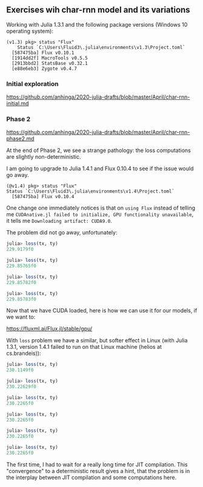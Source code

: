 ## Exercises wih char-rnn model and its variations

Working with Julia 1.3.1 and the following package versions (Windows 10 operating system):

```
(v1.3) pkg> status "Flux"
    Status `C:\Users\Fluid3\.julia\environments\v1.3\Project.toml`
  [587475ba] Flux v0.10.1
  [1914dd2f] MacroTools v0.5.5
  [2913bbd2] StatsBase v0.32.1
  [e88e6eb3] Zygote v0.4.7
```


### Initial exploration

https://github.com/anhinga/2020-julia-drafts/blob/master/April/char-rnn-initial.md

### Phase 2

https://github.com/anhinga/2020-julia-drafts/blob/master/April/char-rnn-phase2.md

At the end of Phase 2, we see a strange pathology: the loss computations are slightly non-deterministic.

I am going to upgrade to Julia 1.4.1 and Flux 0.10.4 to see if the issue would go away.

```
(@v1.4) pkg> status "Flux"
Status `C:\Users\Fluid3\.julia\environments\v1.4\Project.toml`
  [587475ba] Flux v0.10.4
```

One change one immediately notices is that on `using Flux` instead of telling me `CUDAnative.jl failed to initialize, GPU functionality unavailable`, it tells me `Downloading artifact: CUDA9.0`.

The problem did not go away, unfortunately:

```julia
julia> loss(tx, ty)
229.9179f0

julia> loss(tx, ty)
229.85765f0

julia> loss(tx, ty)
229.85782f0

julia> loss(tx, ty)
229.85783f0
```

Now that we have CUDA loaded, here is how we can use it for our models, if we want to:

https://fluxml.ai/Flux.jl/stable/gpu/

With `loss` problem we have a similar, but softer effect in Linux (with Julia 1.3.1, version 1.4.1 failed to run on that Linux machine (helios at cs.brandeis)):

```julia
julia> loss(tx, ty)
230.1149f0

julia> loss(tx, ty)
230.22629f0

julia> loss(tx, ty)
230.2265f0

julia> loss(tx, ty)
230.2265f0

julia> loss(tx, ty)
230.2265f0

julia> loss(tx, ty)
230.2265f0
```

The first time, I had to wait for a really long time for JIT compilation. This "convergence" to a deterministic result gives a hint, that the problem is in the interplay between JIT compilation and some computations here.
